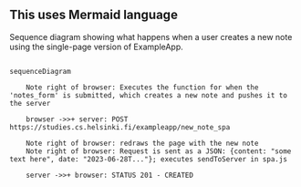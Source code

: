 ## This uses Mermaid language

Sequence diagram showing what happens when a user creates a new note using the single-page version of ExampleApp.

```mermaid

sequenceDiagram

	Note right of browser: Executes the function for when the 'notes_form' is submitted, which creates a new note and pushes it to the server

	browser ->>+ server: POST https://studies.cs.helsinki.fi/exampleapp/new_note_spa

	Note right of browser: redraws the page with the new note
	Note right of browser: Request is sent as a JSON: {content: "some text here", date: "2023-06-28T..."}; executes sendToServer in spa.js

	server ->>+ browser: STATUS 201 - CREATED

```